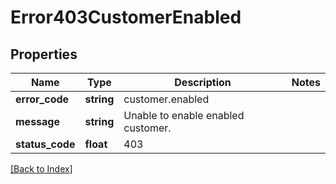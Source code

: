 # Error403CustomerEnabled

## Properties

Name | Type | Description | Notes
------------ | ------------- | ------------- | -------------
**error_code** | **string** | customer.enabled |
**message** | **string** | Unable to enable enabled customer. |
**status_code** | **float** | 403 |

[[Back to Index]](../index.md)
